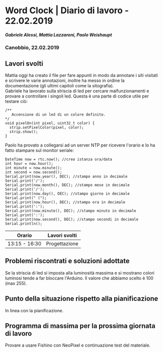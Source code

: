 # Word Clock | Diario di lavoro - 22.02.2019
##### Gabriele Alessi, Mattia Lazzaroni, Paolo Weishaupt
### Canobbio, 22.02.2019

## Lavori svolti
Mattia oggi ha creato il file per fare appunti in modo da annotare i siti visitati e scrivere le varie annotazioni, inoltre ha messo in ordine la documentazione (gli ultimi capitoli come la sitografia).  
Gabriele ha lavorato sulla striscia di led per cercare malfunzionamenti e provare a controllare i singoli led. Questa è una parte di codice utile per testare ciò:
```arduino
/**
   Accensione di un led di un colore definito.
*/
void pixelOn(int pixel, uint32_t color) {
  strip.setPixelColor(pixel, color);
  strip.show();
}
```
Paolo ha provato a collegarsi ad un server NTP per ricevere l'orario e lo ha fatto stampare sul monitor seriale:
```arduino
DateTime now = rtc.now(); //creo istanza ora/data
int hour = now.hour();
int minute = now.minute();
int second = now.second();
Serial.print(now.year(), DEC); //stampo anno in decimale
Serial.print('/');
Serial.print(now.month(), DEC); //stampo mese in decimale
Serial.print('/');
Serial.print(now.day(), DEC); //stampo giorno in decimale
Serial.print(" (");
Serial.print(now.hour(), DEC); //stampo ora in decimale
Serial.print(':');
Serial.print(now.minute(), DEC); //stampo minuto in decimale
Serial.print(':');
Serial.print(now.second(), DEC); //stampo secondi in decimale
Serial.println();
```

| Orario | Lavori svolti |
| - | - |
|13:15 - 16:30 | Progettazione |

##  Problemi riscontrati e soluzioni adottate
Se la striscia di led si imposta alla luminosità massima e si mostrano colori luminosi tende a far bloccare l'Arduino. Il valore che abbiamo scelto è 100 (max 255).
##  Punto della situazione rispetto alla pianificazione
In linea con la pianificazione.
## Programma di massima per la prossima giornata di lavoro
Provare a usare Fishino con NeoPixel e continuazione test del materiale.